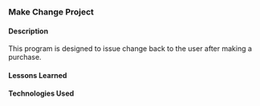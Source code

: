 ### Make Change Project

#### Description
This program is designed to issue change back to the user after making a purchase.
#### Lessons Learned

#### Technologies Used
